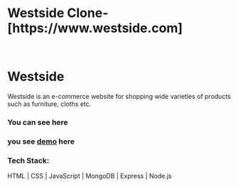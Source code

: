 
<h1>Westside Clone-[https://www.westside.com]</h1>
<img src="https://miro.medium.com/max/1400/1*4mMg1I6LrMX5q3TeHTz3wQ.png" alt=""></img>
<img src="https://miro.medium.com/max/1400/1*qbNf_ZZeIlS_pOIcuwDcVQ.png" alt=""></img>
<img src="https://miro.medium.com/max/1400/1*nviW42wceA3dwDwA_cVdBA.png" alt=""></img>
<img src="https://miro.medium.com/max/1400/1*4QAlvpE-LSGub7FQOdTpOA.png" alt=""></img>


<h1>Westside</h1>
<p>Westside is an e-commerce website for shopping wide varieties of products such as furniture, cloths etc.</p>
<h3>You can see <a href="https://westside-ecommerce-clone.vercel.app/"></a> here</h3>
<h3>you see <a href="">demo</a> here</h3>
<h3>Tech Stack:</h3>
<p>HTML | CSS | JavaScript | MongoDB | Express | Node.js</p>
